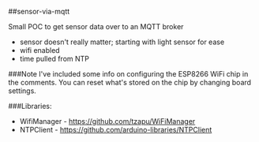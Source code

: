 ##sensor-via-mqtt

Small POC to get sensor data over to an MQTT broker

- sensor doesn't really matter; starting with light sensor for ease
- wifi enabled
- time pulled from NTP

###Note
I've included some info on configuring the ESP8266 WiFi chip in the comments. You can reset what's stored on the chip by changing board settings.

###Libraries:
- WifiManager - https://github.com/tzapu/WiFiManager
- NTPClient - https://github.com/arduino-libraries/NTPClient
